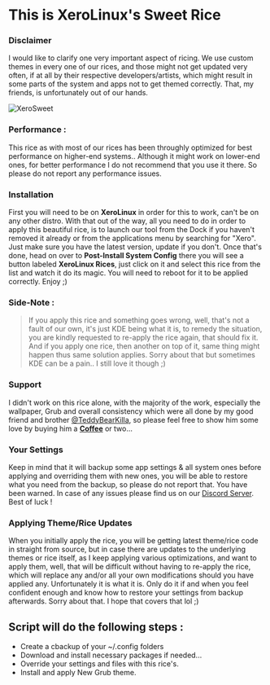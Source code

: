 # This is XeroLinux's Sweet Rice

### Disclaimer

I would like to clarify one very important aspect of ricing. We use custom themes in every one of our rices, and those might not get updated very often, if at all by their respective developers/artists, which might result in some parts of the system and apps not to get themed correctly. That, my friends, is unfortunately out of our hands.

![XeroSweet](https://i.imgur.com/j2DtIrN.jpeg)

### Performance :

This rice as with most of our rices has been throughly optimized for best performance on higher-end systems.. Although it might work on lower-end ones, for better performance I do not recommend that you use it there. So please do not report any performance issues.

### Installation

First you will need to be on **XeroLinux** in order for this to work, can't be on any other distro. With that out of the way, all you need to do in order to apply this beautiful rice, is to launch our tool from the Dock if you haven't removed it already or from the applications menu by searching for "Xero".  Just make sure you have the latest version, update if you don't. Once that's done, head on over to **Post-Install System Config** there you will see a button labeled **XeroLinux Rices**, just click on it and select this rice from the list and watch it do its magic. You will need to reboot for it to be applied correctly. Enjoy ;)

### Side-Note :

> If you apply this rice and something goes wrong, well, that's not a fault of our own, it's just KDE being what it is, to remedy the situation, you are kindly requested to re-apply the rice again, that should fix it. And if you apply one rice, then another on top of it, same thing might happen thus same solution applies. Sorry about that but sometimes KDE can be a pain.. I still love it though ;)

### Support

I didn't work on this rice alone, with the majority of the work, especially the wallpaper, Grub and overall consistency which were all done by my good friend and brother [@TeddyBearKilla](https://github.com/TeddyBearKilla), so please feel free to show him some love by buying him a [**Coffee**](https://ko-fi.com/teddybearkilla) or two...

### Your Settings

Keep in mind that it will backup some app settings & all system ones before applying and overriding them with new ones, you will be able to restore what you need from the backup, so please do not report that. You have been warned. In case of any issues please find us on our [Discord Server](https://discord.gg/Xg6T78ahtK). Best of luck !

### Applying Theme/Rice Updates

When you initially apply the rice, you will be getting latest theme/rice code in straight from source, but in case there are updates to the underlying themes or rice itself, as I keep applying various optimizations, and want to apply them, well, that will be difficult without having to re-apply the rice, which will replace any and/or all your own modifications should you have applied any. Unfortunately it is what it is. Only do it if and when you feel confident enough and know how to restore your settings from backup afterwards. Sorry about that. I hope that covers that lol ;)

## Script will do the following steps :

- Create a cbackup of your ~/.config folders
- Download and install necessary packages if needed...
- Override your settings and files with this rice's.
- Install and apply New Grub theme.
